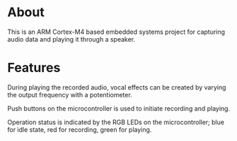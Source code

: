 # About
This is an ARM Cortex-M4 based embedded systems project for capturing audio data and playing it through a speaker. 

# Features

During playing the recorded audio, vocal effects can be created by varying the output frequency with a potentiometer. 

Push buttons on the microcontroller is used to initiate recording and playing. 

Operation status is indicated by the RGB LEDs on the microcontroller; blue for idle state, red for recording, green for playing.
